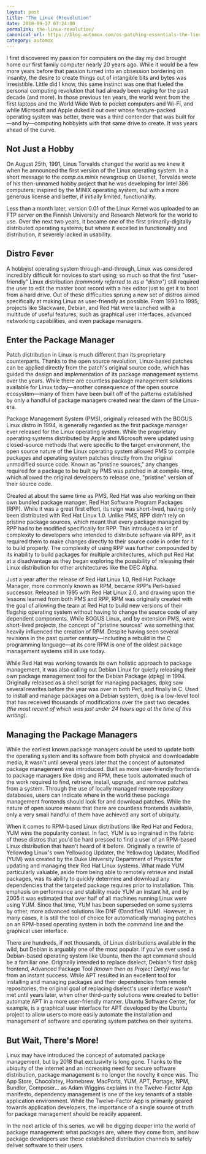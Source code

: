 ```yaml
---
layout: post
title: "The Linux (R)evolution"
date: 2018-09-27 07:24:00
permalink: the-linux-revolution/
canonical_url: https://blog.automox.com/os-patching-essentials-the-linux-revolution
category: automox
---
```


I first discovered my passion for computers on the day my dad brought home our first family computer nearly 20 years ago. While it would be a few more years before that passion turned into an obsession bordering on insanity, the desire to create things out of intangible bits and bytes was irresistible. Little did I know, this same instinct was one that fueled the personal computing revolution that had already been raging for the past decade (and more). In those previous ten years, the world went from the first laptops and the World Wide Web to pocket computers and Wi-Fi, and while Microsoft and Apple duked it out over whose feature-packed operating system was better, there was a third contender that was built for—and by—computing hobbyists with that same drive to create. It was years ahead of the curve.

## Not Just a Hobby

On August 25th, 1991, Linus Torvalds changed the world as we knew it when he announced the first version of the Linux operating system. In a short message to the *comp.os.minix* newsgroup on Usenet, Torvalds wrote of his then-unnamed hobby project that he was developing for Intel 386 computers; inspired by the MINIX operating system, but with a more generous license and better, if initially limited, functionality.

Less than a month later, version 0.01 of the Linux Kernel was uploaded to an FTP server on the Finnish University and Research Network for the world to use. Over the next two years, it became one of the first primarily-digitally distributed operating systems; but where it excelled in functionality and distribution, it severely lacked in usability.

## Distro Fever

A hobbyist operating system through-and-through, Linux was considered incredibly difficult for novices to start using; so much so that the first "user-friendly" Linux distribution *(commonly referred to as a "distro")* still required the user to edit the master boot record with a hex editor just to get it to boot from a hard drive. Out of these difficulties sprung a new set of distros aimed specifically at making Linux as user-friendly as possible. From 1993 to 1995, projects like Slackware, Debian, and Red Hat were launched with a multitude of useful features, such as graphical user interfaces, advanced networking capabilities, and even package managers.

## Enter the Package Manager

Patch distribution in Linux is much different than its proprietary counterparts. Thanks to the open source revolution, Linux-based patches can be applied directly from the patch's original source code, which has guided the design and implementation of its package management systems over the years. While there are countless package management solutions available for Linux today—another consequence of the open source ecosystem—many of them have been built off of the patterns established by only a handful of package managers created near the dawn of the Linux-era.

Package Management System (PMS), originally released with the BOGUS Linux distro in 1994, is generally regarded as the first package manager ever released for the Linux operating system. While the proprietary operating systems distributed by Apple and Microsoft were updated using closed-source methods that were specific to the target environment, the open source nature of the Linux operating system allowed PMS to compile packages and operating system patches directly from the original unmodified source code. Known as "pristine sources," any changes required for a package to be built by PMS was patched in at compile-time, which allowed the original developers to release one, "pristine" version of their source code.

Created at about the same time as PMS, Red Hat was also working on their own bundled package manager, Red Hat Software Program Packages (RPP). While it was a great first effort, its reign was short-lived, having only been distributed with Red Hat Linux 1.0. Unlike PMS, RPP didn't rely on pristine package sources, which meant that every package managed by RPP had to be modified specifically for RPP. This introduced a lot of complexity to developers who intended to distribute software via RPP, as it required them to make changes directly to their source code in order for it to build properly. The complexity of using RPP was further compounded by its inability to build packages for multiple architectures, which put Red Hat at a disadvantage as they began exploring the possibility of releasing their Linux distribution for other architectures like the DEC Alpha.

Just a year after the release of Red Hat Linux 1.0, Red Hat Package Manager, more commonly known as RPM, became RPP's Perl-based successor. Released in 1995 with Red Hat Linux 2.0, and drawing upon the lessons learned from both PMS and RPP, RPM was originally created with the goal of allowing the team at Red Hat to build new versions of their flagship operating system without having to change the source code of any dependent components. While BOGUS Linux, and by extension PMS, were short-lived projects, the concept of "pristine sources" was something that heavily influenced the creation of RPM. Despite having seen several revisions in the past quarter century—including a rebuild in the C programming language—at its core RPM is one of the oldest package management systems still in use today.

While Red Hat was working towards its own holistic approach to package management, it was also calling out Debian Linux for quietly releasing their own package management tool for the Debian Package (dpkg) in 1994. Originally released as a shell script for managing packages, dpkg saw several rewrites before the year was over in both Perl, and finally in C. Used to install and manage packages on a Debian system, dpkg is a low-level tool that has received thousands of modifications over the past two decades *(the most recent of which was just under 24 hours ago at the time of this writing)*.

## Managing the Package Managers

While the earliest known package managers could be used to update both the operating system and its software from both physical and downloadable media, it wasn't until several years later that the concept of automated package management was introduced. Built as more user-friendly frontends to package managers like dpkg and RPM, these tools automated much of the work required to find, retrieve, install, upgrade, and remove patches from a system. Through the use of locally managed remote repository databases, users can indicate where in the world these package management frontends should look for and download patches. While the nature of open source means that there are countless frontends available, only a very small handful of them have achieved any sort of ubiquity.

When it comes to RPM-based Linux distributions like Red Hat and Fedora, YUM wins the popularity contest. In fact, YUM is so ingrained in the fabric of these distros that you'd be hard pressed to find a user of an RPM-based Linux distribution that hasn't heard of it before. Originally a rewrite of Yellowdog Linux's own Yellowdog Updater, the Yellowdog Updater, Modified (YUM) was created by the Duke University Department of Physics for updating and managing their Red Hat Linux systems. What made YUM particularly valuable, aside from being able to remotely retrieve and install packages, was its ability to quickly determine and download any dependencies that the targeted package requires prior to installation. This emphasis on performance and stability made YUM an instant hit, and by 2005 it was estimated that over half of all machines running Linux were using YUM. Since that time, YUM has been superseded on some systems by other, more advanced solutions like DNF (Dandified YUM). However, in many cases, it is still the tool of choice for automatically managing patches on an RPM-based operating system in both the command line and the graphical user interface.

There are hundreds, if not thousands, of Linux distributions available in the wild, but Debian is arguably one of the most popular. If you've ever used a Debian-based operating system like Ubuntu, then the apt command should be a familiar one. Originally intended to replace dselect, Debian's first dpkg frontend, Advanced Package Tool *(known then as Project Deity)* was far from an instant success. While APT resulted in an excellent tool for installing and managing packages and their dependencies from remote repositories, the original goal of replacing dselect's user interface wasn't met until years later, when other third-party solutions were created to better automate APT in a more user-friendly manner. Ubuntu Software Center, for example, is a graphical user interface for APT developed by the Ubuntu project to allow users to more easily automate the installation and management of software and operating system patches on their systems.

## But Wait, There's More!

Linux may have introduced the concept of automated package management, but by 2018 that exclusivity is long gone. Thanks to the ubiquity of the internet and an increasing need for secure software distribution, package management is no longer the novelty it once was. The App Store, Chocolatey, Homebrew, MacPorts, YUM, APT, Portage, NPM, Bundler, Composer... as Adam Wiggins explains in the Twelve-Factor App manifesto, dependency management is one of the key tenants of a stable application environment. While the Twelve-Factor App is primarily geared towards application developers, the importance of a single source of truth for package management should be readily apparent.

In the next article of this series, we will be digging deeper into the world of package management: what packages are, where they come from, and how package developers use these established distribution channels to safely deliver software to their users.